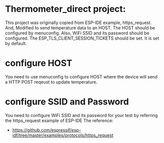 # Thermometer_direct project:
This project was originally copied from ESP-IDE example, https_request. And, Modified to send temperature data to an HOST.
The HOST should be configured by menuconfig.
Also, WiFi SSID and its password should be configured.
The ESP_TLS_CLIENT_SESSION_TICKETS should be set. It is set by default.

# configure HOST
You need to use menuconfig to configure HOST where the device will send a HTTP POST reqeust to update temperature. 

# configure SSID and Password
You need to configure WiFi SSID and its password for your test by referring the https_request example of ESP-IDE
The reference: 
* https://github.com/espressif/esp-idf/tree/master/examples/protocols/https_request
